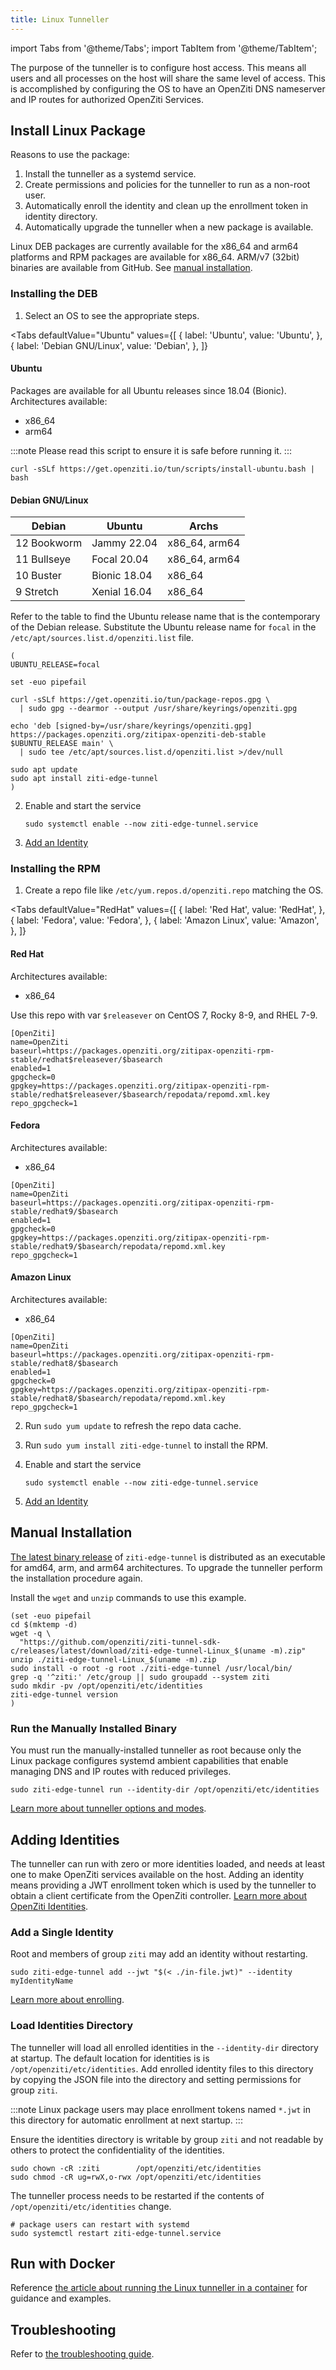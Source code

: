```yaml
---
title: Linux Tunneller
---
```


import Tabs from '@theme/Tabs';
import TabItem from '@theme/TabItem';

The purpose of the tunneller is to configure host access. This means all users and all processes on the host will share
the same level of access. This is accomplished by configuring the OS to have an OpenZiti DNS nameserver and IP routes
for authorized OpenZiti Services.

## Install Linux Package

Reasons to use the package:

1. Install the tunneller as a systemd service.
1. Create permissions and policies for the tunneller to run as a non-root user.
1. Automatically enroll the identity and clean up the enrollment token in identity directory.
1. Automatically upgrade the tunneller when a new package is available.

Linux DEB packages are currently available for the x86_64 and arm64 platforms and RPM packages are available for x86_64.
ARM/v7 (32bit) binaries are available from GitHub. See [manual installation](#manual-installation).

### Installing the DEB

1. Select an OS to see the appropriate steps.

<Tabs
  defaultValue="Ubuntu"
  values={[
      { label: 'Ubuntu', value: 'Ubuntu', },
      { label: 'Debian GNU/Linux', value: 'Debian', },
  ]}
>

<TabItem value="Ubuntu">

#### Ubuntu

Packages are available for all Ubuntu releases since 18.04 (Bionic).
<br/>
Architectures available:

* x86_64
* arm64

:::note
Please read this script to ensure it is safe before running it.
:::

```text
curl -sSLf https://get.openziti.io/tun/scripts/install-ubuntu.bash | bash
```

</TabItem>

<TabItem value="Debian">

#### Debian GNU/Linux

| Debian      | Ubuntu       | Archs         |
|-------------|--------------|---------------|
| 12 Bookworm | Jammy 22.04  | x86_64, arm64 |
| 11 Bullseye | Focal 20.04  | x86_64, arm64 |
| 10 Buster   | Bionic 18.04 | x86_64        |
|  9 Stretch  | Xenial 16.04 | x86_64        |

Refer to the table to find the Ubuntu release name that is the contemporary of the Debian release. Substitute the Ubuntu
release name for `focal` in the `/etc/apt/sources.list.d/openziti.list` file.

```text
(
UBUNTU_RELEASE=focal

set -euo pipefail

curl -sSLf https://get.openziti.io/tun/package-repos.gpg \
  | sudo gpg --dearmor --output /usr/share/keyrings/openziti.gpg

echo 'deb [signed-by=/usr/share/keyrings/openziti.gpg] https://packages.openziti.org/zitipax-openziti-deb-stable $UBUNTU_RELEASE main' \
  | sudo tee /etc/apt/sources.list.d/openziti.list >/dev/null

sudo apt update
sudo apt install ziti-edge-tunnel
)
```

</TabItem>
</Tabs>

2. Enable and start the service

    ```text
    sudo systemctl enable --now ziti-edge-tunnel.service
    ```

2. [Add an Identity](#adding-identities)

### Installing the RPM

1. Create a repo file like `/etc/yum.repos.d/openziti.repo` matching the OS.

<Tabs
  defaultValue="RedHat"
  values={[
      { label: 'Red Hat', value: 'RedHat', },
      { label: 'Fedora', value: 'Fedora', },
      { label: 'Amazon Linux', value: 'Amazon', },
  ]}
>
<TabItem value="RedHat">

#### Red Hat

Architectures available:

* x86_64

Use this repo with var `$releasever` on CentOS 7, Rocky 8-9, and RHEL 7-9.

```text
[OpenZiti]
name=OpenZiti
baseurl=https://packages.openziti.org/zitipax-openziti-rpm-stable/redhat$releasever/$basearch
enabled=1
gpgcheck=0
gpgkey=https://packages.openziti.org/zitipax-openziti-rpm-stable/redhat$releasever/$basearch/repodata/repomd.xml.key
repo_gpgcheck=1
```

</TabItem>

<TabItem value="Fedora">

#### Fedora

Architectures available:

* x86_64

```text
[OpenZiti]
name=OpenZiti
baseurl=https://packages.openziti.org/zitipax-openziti-rpm-stable/redhat9/$basearch
enabled=1
gpgcheck=0
gpgkey=https://packages.openziti.org/zitipax-openziti-rpm-stable/redhat9/$basearch/repodata/repomd.xml.key
repo_gpgcheck=1
```

</TabItem>

<TabItem value="Amazon">

#### Amazon Linux

Architectures available:

* x86_64

```text
[OpenZiti]
name=OpenZiti
baseurl=https://packages.openziti.org/zitipax-openziti-rpm-stable/redhat8/$basearch
enabled=1
gpgcheck=0
gpgkey=https://packages.openziti.org/zitipax-openziti-rpm-stable/redhat8/$basearch/repodata/repomd.xml.key
repo_gpgcheck=1
```

</TabItem>
</Tabs>

2. Run `sudo yum update` to refresh the repo data cache.
2. Run `sudo yum install ziti-edge-tunnel` to install the RPM.
2. Enable and start the service

    ```text
    sudo systemctl enable --now ziti-edge-tunnel.service
    ```

2. [Add an Identity](#adding-identities)

## Manual Installation

[The latest binary release](https://github.com/openziti/ziti-tunnel-sdk-c/releases/latest/) of `ziti-edge-tunnel` is
distributed as an executable for amd64, arm, and arm64 architectures. To upgrade the tunneller perform the installation
procedure again.

Install the `wget` and `unzip` commands to use this example.

```text
(set -euo pipefail
cd $(mktemp -d)
wget -q \
  "https://github.com/openziti/ziti-tunnel-sdk-c/releases/latest/download/ziti-edge-tunnel-Linux_$(uname -m).zip"
unzip ./ziti-edge-tunnel-Linux_$(uname -m).zip
sudo install -o root -g root ./ziti-edge-tunnel /usr/local/bin/
grep -q '^ziti:' /etc/group || sudo groupadd --system ziti
sudo mkdir -pv /opt/openziti/etc/identities
ziti-edge-tunnel version
)
```

### Run the Manually Installed Binary

You must run the manually-installed tunneller as root because only the Linux package configures systemd ambient
capabilities that enable managing DNS and IP routes with reduced privileges.

```text
sudo ziti-edge-tunnel run --identity-dir /opt/openziti/etc/identities
```

[Learn more about tunneller options and modes](./linux-tunnel-options.md).

## Adding Identities

The tunneller can run with zero or more identities loaded, and needs at least one to make OpenZiti services available on
the host. Adding an identity means providing a JWT enrollment token which is used by the tunneller to obtain a client
certificate from the OpenZiti controller. [Learn more about OpenZiti Identities](/learn/core-concepts/identities/overview.mdx).

### Add a Single Identity

Root and members of group `ziti` may add an identity without restarting. 

```text
sudo ziti-edge-tunnel add --jwt "$(< ./in-file.jwt)" --identity myIdentityName
```

[Learn more about enrolling](/learn/core-concepts/identities/20-enrolling.md).

### Load Identities Directory

The tunneller will load all enrolled identities in the `--identity-dir` directory at startup. The default location for
identities is is `/opt/openziti/etc/identities`. Add enrolled identity files to this directory by copying the JSON file
into the directory and setting permissions for group `ziti`.

:::note
Linux package users may place enrollment tokens named `*.jwt` in this directory for automatic enrollment at next
startup.
:::

Ensure the identities directory is writable by group `ziti` and not readable by others to protect the confidentiality of
the identities.

```text
sudo chown -cR :ziti        /opt/openziti/etc/identities
sudo chmod -cR ug=rwX,o-rwx /opt/openziti/etc/identities
```

The tunneller process needs to be restarted if the contents of `/opt/openziti/etc/identities` change.

```text
# package users can restart with systemd
sudo systemctl restart ziti-edge-tunnel.service
```

## Run with Docker

Reference [the article about running the Linux tunneller in a container](./container/readme.mdx) for guidance and
examples.

## Troubleshooting

Refer to [the troubleshooting guide](./linux-tunnel-troubleshooting.md).
